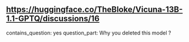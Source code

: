 ## https://huggingface.co/TheBloke/Vicuna-13B-1.1-GPTQ/discussions/16

contains_question: yes
question_part: Why you deleted this model ?